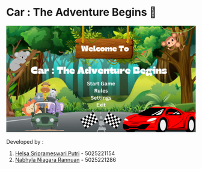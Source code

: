 # Car : The Adventure Begins 🚗
![Home Page](https://github.com/nabhylanr/Car-PBO/raw/main/src/Images/pbobabe.png)

Developed by :
1. [Helsa Sriprameswari Putri](https://github.com/helsasp) - 5025221154
2. [Nabhyla Niagara Rannuan](https://github.com/nabhylanr) - 5025221286
